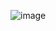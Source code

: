 ![image](https://cloud.githubusercontent.com/assets/25205011/23147950/74cbed1c-f7a8-11e6-9872-cbfd5de68fd3.png)
